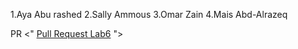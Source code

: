 1.Aya Abu rashed
2.Sally Ammous
3.Omar Zain 
4.Mais Abd-Alrazeq

PR <"  [Pull Request Lab6](https://github.com/AyaAbuRashed/game-of-greed/pull/new/lab06) ">
